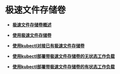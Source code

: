 # 极速文件存储卷<a name="cce_01_0329"></a>

-   **[极速文件存储卷概述](极速文件存储卷概述-8.md)**  

-   **[使用极速文件存储卷](使用极速文件存储卷-9.md)**  

-   **[使用kubectl对接已有极速文件存储卷](使用kubectl对接已有极速文件存储卷-10.md)**  

-   **[使用kubectl部署带极速文件存储卷的无状态工作负载](使用kubectl部署带极速文件存储卷的无状态工作负载-11.md)**  

-   **[使用kubectl部署带极速文件存储卷的有状态工作负载](使用kubectl部署带极速文件存储卷的有状态工作负载-12.md)**  


